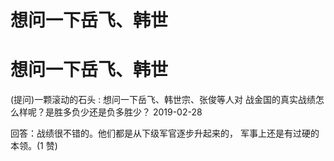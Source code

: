 # 想问一下岳飞、韩世

# 想问一下岳飞、韩世

(提问)一颗滚动的石头 : 想问一下岳飞、韩世宗、张俊等人对 战金国的真实战绩怎么样呢？是胜多负少还是负多胜少？ 2019-02-28

回答：战绩很不错的。他们都是从下级军官逐步升起来的， 军事上还是有过硬的本领。(1 赞)
